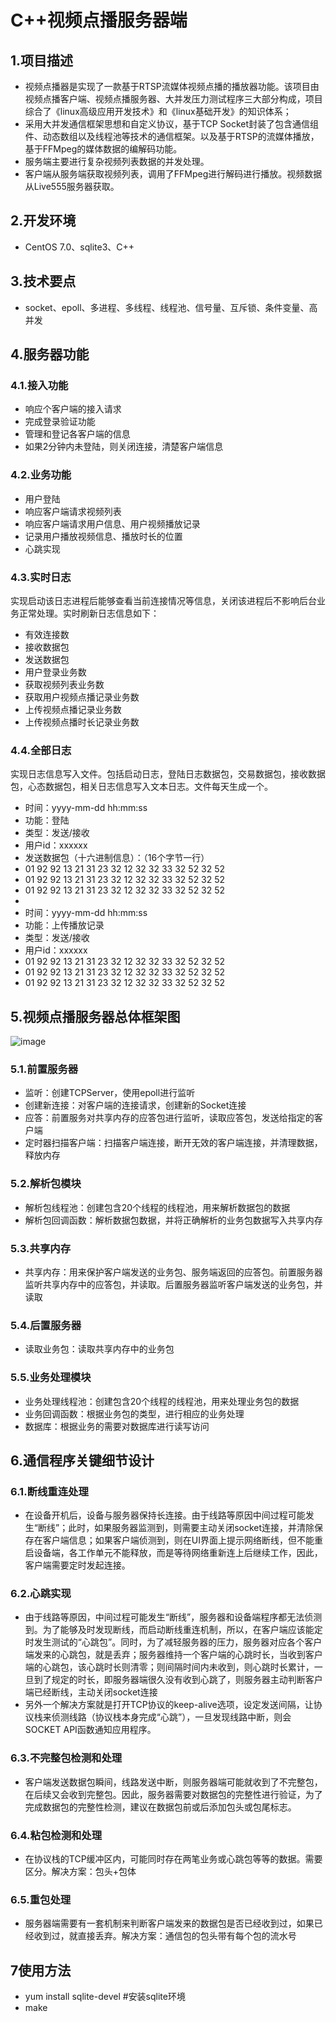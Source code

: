 # C++视频点播服务器端
## 1.项目描述
- 视频点播器是实现了一款基于RTSP流媒体视频点播的播放器功能。该项目由视频点播客户端、视频点播服务器、大并发压力测试程序三大部分构成，项目综合了《linux高级应用开发技术》和《linux基础开发》的知识体系；
- 采用大并发通信框架思想和自定义协议，基于TCP Socket封装了包含通信组件、动态数组以及线程池等技术的通信框架。以及基于RTSP的流媒体播放，基于FFMpeg的媒体数据的编解码功能。
- 服务端主要进行复杂视频列表数据的并发处理。
- 客户端从服务端获取视频列表，调用了FFMpeg进行解码进行播放。视频数据从Live555服务器获取。
## 2.开发环境
- CentOS 7.0、sqlite3、C++
## 3.技术要点
- socket、epoll、多进程、多线程、线程池、信号量、互斥锁、条件变量、高并发
## 4.服务器功能
### 4.1.接入功能
- 响应个客户端的接入请求
- 完成登录验证功能
- 管理和登记各客户端的信息
- 如果2分钟内未登陆，则关闭连接，清楚客户端信息
### 4.2.业务功能
- 用户登陆
- 响应客户端请求视频列表
- 响应客户端请求用户信息、用户视频播放记录
- 记录用户播放视频信息、播放时长的位置
- 心跳实现
### 4.3.实时日志
实现启动该日志进程后能够查看当前连接情况等信息，关闭该进程后不影响后台业务正常处理。实时刷新日志信息如下：
- 有效连接数
- 接收数据包
- 发送数据包
- 用户登录业务数
- 获取视频列表业务数
- 获取用户视频点播记录业务数
- 上传视频点播记录业务数
- 上传视频点播时长记录业务数
### 4.4.全部日志
实现日志信息写入文件。包括启动日志，登陆日志数据包，交易数据包，接收数据包，心态数据包，相关日志信息写入文本日志。文件每天生成一个。
- 时间：yyyy-mm-dd hh:mm:ss
- 功能：登陆
- 类型：发送/接收
- 用户id：xxxxxx
- 发送数据包（十六进制信息）：（16个字节一行）
- 01 92 92 13 21 31 23 32 12 32 32 33 32 52 32 52
- 01 92 92 13 21 31 23 32 12 32 32 33 32 52 32 52
- 01 92 92 13 21 31 23 32 12 32 32 33 32 52 32 52
- 
- 时间：yyyy-mm-dd hh:mm:ss
- 功能：上传播放记录
- 类型：发送/接收
- 用户id：xxxxxx
- 01 92 92 13 21 31 23 32 12 32 32 33 32 52 32 52
- 01 92 92 13 21 31 23 32 12 32 32 33 32 52 32 52
- 01 92 92 13 21 31 23 32 12 32 32 33 32 52 32 52

## 5.视频点播服务器总体框架图
 ![image](https://github.com/luckymrcai/C-CPP-Server/blob/master/%E8%A7%86%E9%A2%91%E7%82%B9%E6%92%AD%E6%9C%8D%E5%8A%A1%E5%99%A8%E6%80%BB%E4%BD%93%E6%A1%86%E6%9E%B6.jpg)
### 5.1.前置服务器
- 监听：创建TCPServer，使用epoll进行监听
- 创建新连接：对客户端的连接请求，创建新的Socket连接
- 应答：前置服务对共享内存的应答包进行监听，读取应答包，发送给指定的客户端
- 定时器扫描客户端：扫描客户端连接，断开无效的客户端连接，并清理数据，释放内存
### 5.2.解析包模块
- 解析包线程池：创建包含20个线程的线程池，用来解析数据包的数据
- 解析包回调函数：解析数据包数据，并将正确解析的业务包数据写入共享内存
### 5.3.共享内存
- 共享内存：用来保护客户端发送的业务包、服务端返回的应答包。前置服务器监听共享内存中的应答包，并读取。后置服务器监听客户端发送的业务包，并读取
### 5.4.后置服务器
- 读取业务包：读取共享内存中的业务包
### 5.5.业务处理模块
- 业务处理线程池：创建包含20个线程的线程池，用来处理业务包的数据
- 业务回调函数：根据业务包的类型，进行相应的业务处理
- 数据库：根据业务的需要对数据库进行读写访问
## 6.通信程序关键细节设计
### 6.1.断线重连处理
- 在设备开机后，设备与服务器保持长连接。由于线路等原因中间过程可能发生“断线”；此时，如果服务器监测到，则需要主动关闭socket连接，并清除保存在客户端信息；如果客户端侦测到，则在UI界面上提示网络断线，但不能重启设备端，各工作单元不能释放，而是等待网络重新连上后继续工作，因此，客户端需要定时发起连接。
### 6.2.心跳实现
- 由于线路等原因，中间过程可能发生“断线”，服务器和设备端程序都无法侦测到。为了能够及时发现断线，而启动断线重连机制，所以，在客户端应该能定时发生测试的“心跳包”。同时，为了减轻服务器的压力，服务器对应各个客户端发来的心跳包，就是丢弃；服务器维持一个客户端的心跳时长，当收到客户端的心跳包，该心跳时长则清零；则间隔时间内未收到，则心跳时长累计，一旦到了规定的时长，即服务器端很久没有收到心跳了，则服务器主动判断客户端已经断线，主动关闭socket连接
- 另外一个解决方案就是打开TCP协议的keep-alive选项，设定发送间隔，让协议栈来侦测线路（协议栈本身完成“心跳”），一旦发现线路中断，则会SOCKET API函数通知应用程序。
### 6.3.不完整包检测和处理
- 客户端发送数据包瞬间，线路发送中断，则服务器端可能就收到了不完整包，在后续又会收到完整包。因此，服务器需要对数据包的完整性进行验证，为了完成数据包的完整性检测，建议在数据包前或后添加包头或包尾标志。
### 6.4.粘包检测和处理
- 在协议栈的TCP缓冲区内，可能同时存在两笔业务或心跳包等等的数据。需要区分。解决方案：包头+包体
### 6.5.重包处理
- 服务器端需要有一套机制来判断客户端发来的数据包是否已经收到过，如果已经收到过，就直接丢弃。解决方案：通信包的包头带有每个包的流水号
## 7使用方法
- yum install sqlite-devel #安装sqlite环境
- make
